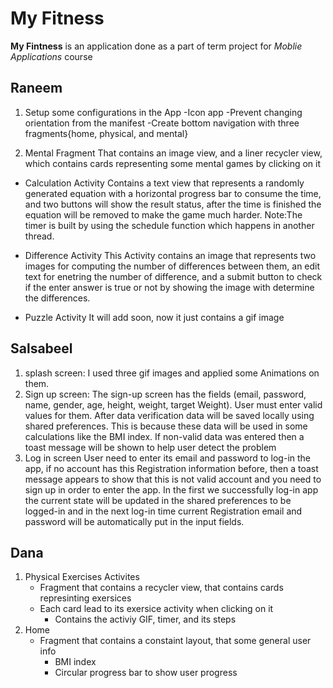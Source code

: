 # My Fitness
**My Fintness** is an application done as a part of term project for *Moblie Applications* course
## Raneem
1. Setup some configurations in the App
  -Icon app
  -Prevent changing orientation from the manifest
  -Create bottom navigation with three fragments{home, physical, and mental}
    
 2. Mental Fragment
  That contains an image view, and a liner recycler view, which contains cards representing some mental games by clicking on it
   - Calculation Activity
         Contains a text view that represents a randomly generated equation with a horizontal progress bar to consume the time, and two buttons will show the result            status, after the time is finished the equation will be removed to make the game much harder.
         Note:The timer is built by using the schedule function which happens in another thread.
   
   - Difference Activity 
          This Activity contains an image that represents two images for computing the number of differences between them, an edit text for enetring the number of                 difference,  and a submit button to check if the enter answer is true or not by showing the image with determine the differences.
   - Puzzle Activity
           It will add soon, now it just contains a gif image

## Salsabeel
1.	splash screen:
I used three gif images and applied some Animations on them.
2.	Sign up screen:
The sign-up screen has the fields (email, password, name, gender, age, height, weight, target Weight). User must enter valid values for them. After data verification data will be saved locally using shared preferences. This is because these data will be used in some calculations like the BMI index. If non-valid data was entered then a toast message will be shown to help user detect the problem
3.	Log in screen
User need to enter its email and password to log-in the app, if no account has this Registration information before, then a toast message appears to show that this is not valid account and you need to sign up in order to enter the app.
In the first we successfully log-in app the current state will be updated in the shared preferences to be logged-in and in the next log-in time current Registration email and password will be automatically put in the input fields.
## Dana
1. Physical Exercises Activites
    - Fragment that contains a recycler view, that contains cards represinting exersices
    - Each card lead to its exersice activity when clicking on it
      - Contains the activiy GIF, timer, and its steps
2. Home
    - Fragment that contains a constaint layout, that some general user info
      - BMI index
      - Circular progress bar to show user progress
